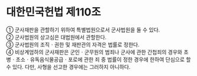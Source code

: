 # 대한민국헌법 제110조

① 군사재판을 관할하기 위하여 특별법원으로서 군사법원을 둘 수 있다.  
② 군사법원의 상고심은 대법원에서 관할한다.  
③ 군사법원의 조직ㆍ권한 및 재판관의 자격은 법률로 정한다.  
④ 비상계엄하의 군사재판은 군인ㆍ군무원의 범죄나 군사에 관한 간첩죄의 경우와 초병ㆍ초소ㆍ유독음식물공급ㆍ포로에 관한 죄 중 법률이 정한 경우에 한하여 단심으로 할 수 있다.  다만, 사형을 선고한 경우에는 그러하지 아니하다.
